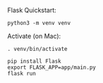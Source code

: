 Flask Quickstart:

`python3 -m venv venv`

Activate (on Mac):

`. venv/bin/activate`

```console
pip install Flask
export FLASK_APP=app/main.py
flask run
```